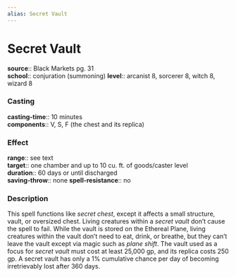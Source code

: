 ```yaml
---
alias: Secret Vault
---
```


# Secret Vault 

**source**:: Black Markets pg. 31  
**school**:: conjuration (summoning)
**level**:: arcanist 8, sorcerer 8, witch 8, wizard 8

### Casting 

**casting-time**:: 10 minutes  
**components**:: V, S, F (the chest and its replica)

### Effect 

**range**:: see text  
**target**:: one chamber and up to 10 cu. ft. of goods/caster level  
**duration**:: 60 days or until discharged  
**saving-throw**:: none
**spell-resistance**:: no

### Description 

This spell functions like *secret chest*, except it affects a small structure, vault, or oversized chest. Living creatures within a *secret vault* don’t cause the spell to fail. While the vault is stored on the Ethereal Plane, living creatures within the vault don’t need to eat, drink, or breathe, but they can’t leave the vault except via magic such as *plane shift*. The vault used as a focus for *secret vault* must cost at least 25,000 gp, and its replica costs 250 gp. A secret vault has only a 1% cumulative chance per day of becoming irretrievably lost after 360 days.
